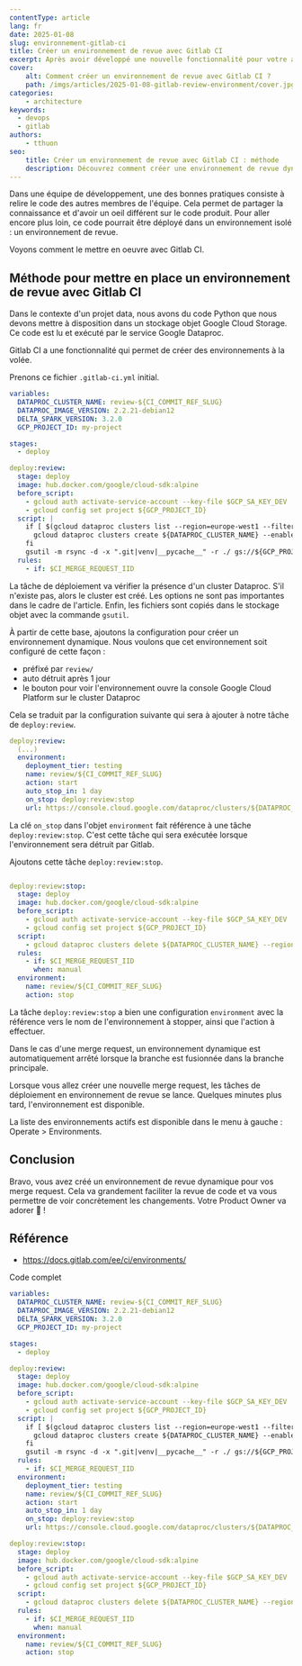 ```yaml
---
contentType: article
lang: fr
date: 2025-01-08
slug: environnement-gitlab-ci
title: Créer un environnement de revue avec Gitlab CI
excerpt: Après avoir développé une nouvelle fonctionnalité pour votre application, le code est revue par l'équipe. Pour que le relecteur puisse mieux se rendre compte des changements, il est intéressant de mettre les changements à disposition dans un environnement de revue. Cet article va expliquer les étapes pour le faire avec Gitlab CI.
cover:
    alt: Comment créer un environnement de revue avec Gitlab CI ?
    path: /imgs/articles/2025-01-08-gitlab-review-environment/cover.jpg
categories:
    - architecture
keywords:
  - devops
  - gitlab
authors:
    - tthuon
seo:
    title: Créer un environnement de revue avec Gitlab CI : méthode
    description: Découvrez comment créer une environnement de revue dynamique pour faciliter les reviews de code avec Gitlab CI.
---
```


Dans une équipe de développement, une des bonnes pratiques consiste à relire le code des autres membres de l'équipe. Cela permet de partager la connaissance et d'avoir un oeil différent sur le code produit. Pour aller encore plus loin, ce code pourrait être déployé dans un environnement isolé : un environnement de revue.

Voyons comment le mettre en oeuvre avec Gitlab CI.

## Méthode pour mettre en place un environnement de revue avec Gitlab CI

Dans le contexte d'un projet data, nous avons du code Python que nous devons mettre à disposition dans un stockage objet Google Cloud Storage. Ce code est lu et exécuté par le service Google Dataproc.

Gitlab CI a une fonctionnalité qui permet de créer des environnements à la volée.

Prenons ce fichier `.gitlab-ci.yml` initial.

```yaml
variables:
  DATAPROC_CLUSTER_NAME: review-${CI_COMMIT_REF_SLUG}
  DATAPROC_IMAGE_VERSION: 2.2.21-debian12
  DELTA_SPARK_VERSION: 3.2.0
  GCP_PROJECT_ID: my-project

stages:
  - deploy

deploy:review:
  stage: deploy
  image: hub.docker.com/google/cloud-sdk:alpine
  before_script:
    - gcloud auth activate-service-account --key-file $GCP_SA_KEY_DEV
    - gcloud config set project ${GCP_PROJECT_ID}
  script: |
    if [ $(gcloud dataproc clusters list --region=europe-west1 --filter=clusterName:$DATAPROC_CLUSTER_NAME --format="value(clusterName)" | wc -l) -eq 0 ]; then
      gcloud dataproc clusters create ${DATAPROC_CLUSTER_NAME} --enable-component-gateway --region=europe-west1 --master-machine-type=n1-standard-4 --worker-machine-type=n1-highmem-4 --num-workers=3 --num-masters=1 --master-boot-disk-size=1000 --worker-boot-disk-size=1000 --image-version=${DATAPROC_IMAGE_VERSION} --optional-components=JUPYTER --max-idle=1h --public-ip-address --properties=^#^spark:spark.jars=gs://${GCP_PROJECT_ID}/jars/delta-spark_2.12-${DELTA_SPARK_VERSION}.jar,gs://${GCP_PROJECT_ID}/jars/delta-storage-${DELTA_SPARK_VERSION}.jar#dataproc:pip.packages=delta-spark==${DELTA_SPARK_VERSION} --labels=environment-type=review,environment-name=${CI_COMMIT_REF_SLUG}
    fi
    gsutil -m rsync -d -x ".git|venv|__pycache__" -r ./ gs://${GCP_PROJECT_ID}/${CI_COMMIT_REF_SLUG}/spark-app
  rules:
    - if: $CI_MERGE_REQUEST_IID
```

La tâche de déploiement va vérifier la présence d'un cluster Dataproc. S'il n'existe pas, alors le cluster est créé. Les options ne sont pas importantes dans le cadre de l'article. Enfin, les fichiers sont copiés dans le stockage objet avec la commande `gsutil`.

À partir de cette base, ajoutons la configuration pour créer un environnement dynamique. Nous voulons que cet environnement soit configuré de cette façon :
- préfixé par `review/`
- auto détruit après 1 jour
- le bouton pour voir l'environnement ouvre la console Google Cloud Platform sur le cluster Dataproc

Cela se traduit par la configuration suivante qui sera à ajouter à notre tâche de `deploy:review`.

```yaml
deploy:review:
  (...)
  environment:
    deployment_tier: testing
    name: review/${CI_COMMIT_REF_SLUG}
    action: start
    auto_stop_in: 1 day
    on_stop: deploy:review:stop
    url: https://console.cloud.google.com/dataproc/clusters/${DATAPROC_CLUSTER_NAME}/monitoring?region=europe-west1&project=${GCP_PROJECT_ID}
```

La clé `on_stop` dans l'objet `environment` fait référence à une tâche `deploy:review:stop`. C'est cette tâche qui sera exécutée lorsque l'environnement sera détruit par Gitlab.

Ajoutons cette tâche `deploy:review:stop`.

```yaml

deploy:review:stop:
  stage: deploy
  image: hub.docker.com/google/cloud-sdk:alpine
  before_script:
    - gcloud auth activate-service-account --key-file $GCP_SA_KEY_DEV
    - gcloud config set project ${GCP_PROJECT_ID}
  script:
    - gcloud dataproc clusters delete ${DATAPROC_CLUSTER_NAME} --region=europe-west1 --quiet || true
  rules:
    - if: $CI_MERGE_REQUEST_IID
      when: manual
  environment:
    name: review/${CI_COMMIT_REF_SLUG}
    action: stop
```

La tâche `deploy:review:stop` a bien une configuration `environment` avec la référence vers le nom de l'environnement à stopper, ainsi que l'action à effectuer.

Dans le cas d'une merge request, un environnement dynamique est automatiquement arrêté lorsque la branche est fusionnée dans la branche principale.

Lorsque vous allez créer une nouvelle merge request, les tâches de déploiement en environnement de revue se lance. Quelques minutes plus tard, l'environnement est disponible.

La liste des environnements actifs est disponible dans le menu à gauche : Operate > Environments.

## Conclusion

Bravo, vous avez créé un environnement de revue dynamique pour vos merge request. Cela va grandement faciliter la revue de code et va vous permettre de voir concrètement les changements. Votre Product Owner va adorer 🤩 !

## Référence

- https://docs.gitlab.com/ee/ci/environments/


Code complet

```yaml
variables:
  DATAPROC_CLUSTER_NAME: review-${CI_COMMIT_REF_SLUG}
  DATAPROC_IMAGE_VERSION: 2.2.21-debian12
  DELTA_SPARK_VERSION: 3.2.0
  GCP_PROJECT_ID: my-project

stages:
  - deploy

deploy:review:
  stage: deploy
  image: hub.docker.com/google/cloud-sdk:alpine
  before_script:
    - gcloud auth activate-service-account --key-file $GCP_SA_KEY_DEV
    - gcloud config set project ${GCP_PROJECT_ID}
  script: |
    if [ $(gcloud dataproc clusters list --region=europe-west1 --filter=clusterName:$DATAPROC_CLUSTER_NAME --format="value(clusterName)" | wc -l) -eq 0 ]; then
      gcloud dataproc clusters create ${DATAPROC_CLUSTER_NAME} --enable-component-gateway --region=europe-west1 --master-machine-type=n1-standard-4 --worker-machine-type=n1-highmem-4 --num-workers=3 --num-masters=1 --master-boot-disk-size=1000 --worker-boot-disk-size=1000 --image-version=${DATAPROC_IMAGE_VERSION} --optional-components=JUPYTER --max-idle=1h --public-ip-address --properties=^#^spark:spark.jars=gs://${GCP_PROJECT_ID}/jars/delta-spark_2.12-${DELTA_SPARK_VERSION}.jar,gs://${GCP_PROJECT_ID}/jars/delta-storage-${DELTA_SPARK_VERSION}.jar#dataproc:pip.packages=delta-spark==${DELTA_SPARK_VERSION} --labels=environment-type=review,environment-name=${CI_COMMIT_REF_SLUG}
    fi
    gsutil -m rsync -d -x ".git|venv|__pycache__" -r ./ gs://${GCP_PROJECT_ID}/${CI_COMMIT_REF_SLUG}/spark-app
  rules:
    - if: $CI_MERGE_REQUEST_IID
  environment:
    deployment_tier: testing
    name: review/${CI_COMMIT_REF_SLUG}
    action: start
    auto_stop_in: 1 day
    on_stop: deploy:review:stop
    url: https://console.cloud.google.com/dataproc/clusters/${DATAPROC_CLUSTER_NAME}/monitoring?region=europe-west1&project=${GCP_PROJECT_ID}

deploy:review:stop:
  stage: deploy
  image: hub.docker.com/google/cloud-sdk:alpine
  before_script:
    - gcloud auth activate-service-account --key-file $GCP_SA_KEY_DEV
    - gcloud config set project ${GCP_PROJECT_ID}
  script:
    - gcloud dataproc clusters delete ${DATAPROC_CLUSTER_NAME} --region=europe-west1 --quiet || true
  rules:
    - if: $CI_MERGE_REQUEST_IID
      when: manual
  environment:
    name: review/${CI_COMMIT_REF_SLUG}
    action: stop
```
